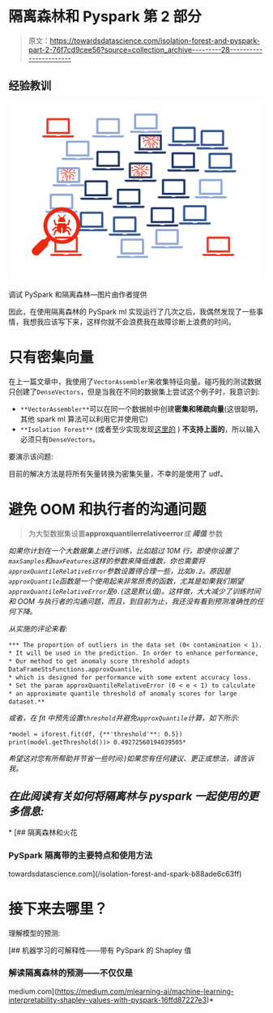 # 隔离森林和 Pyspark 第 2 部分

> 原文：<https://towardsdatascience.com/isolation-forest-and-pyspark-part-2-76f7cd9cee56?source=collection_archive---------28----------------------->

## 经验教训

![](img/182db3296fb95ef6458f435f5d46573b.png)

调试 PySpark 和隔离森林—图片由作者提供

因此，在使用隔离森林的 PySpark ml 实现运行了几次之后，我偶然发现了一些事情，我想我应该写下来，这样你就不会浪费我在故障诊断上浪费的时间。

# 只有密集向量

在上一篇文章中，我使用了`VectorAssembler`来收集特征向量。碰巧我的测试数据只创建了`DenseVectors`，但是当我在不同的数据集上尝试这个例子时，我意识到:

*   `**VectorAssembler**`可以在同一个数据帧中创建**密集和稀疏向量**(这很聪明，其他 spark ml 算法可以利用它并使用它)
*   `**Isolation Forest**` (或者至少实现发现[这里的](https://github.com/titicaca/spark-iforest) ) **不支持上面的**，所以输入必须只有`DenseVectors`。

要演示该问题:

目前的解决方法是将所有矢量转换为密集矢量，不幸的是使用了 udf。

# 避免 OOM 和执行者的沟通问题

> 为大型数据集设置**approxquantilerrelativeerror***或* ***阈值*** 参数

*如果你计划在一个大数据集上进行训练，比如超过 10M 行，即使你设置了`maxSamples`和`maxFeatures`这样的参数来降低维数，你也需要将`approxQuantileRelativeError`参数设置得合理一些，比如`0.2`。原因是`approxQuantile`函数是一个使用起来非常昂贵的函数，尤其是如果我们期望`approxQuantileRelativeError`是`0.`(这是默认值)。这样做，大大减少了训练时间和 OOM 与执行者的沟通问题，而且，到目前为止，我还没有看到预测准确性的任何下降。*

*从实施的评论来看:*

```
*** The proportion of outliers in the data set (0< contamination < 1).
* It will be used in the prediction. In order to enhance performance,
* Our method to get anomaly score threshold adopts DataFrameStsFunctions.approxQuantile,
* which is designed for performance with some extent accuracy loss.
* Set the param approxQuantileRelativeError (0 < e < 1) to calculate
* an approximate quantile threshold of anomaly scores for large dataset.**
```

*或者，在 fit 中预先设置`threshold`并避免`approxQuantile`计算，如下所示:*

```
*model = iforest.fit(df, {**'threshold'**: 0.5})
print(model.getThreshold())> 0.49272560194039505*
```

*希望这对您有所帮助并节省一些时间:)如果您有任何建议、更正或想法，请告诉我。*

## *在此阅读有关如何将隔离林与 pyspark 一起使用的更多信息:*

*[](/isolation-forest-and-spark-b88ade6c63ff) [## 隔离森林和火花

### PySpark 隔离带的主要特点和使用方法

towardsdatascience.com](/isolation-forest-and-spark-b88ade6c63ff) 

# 接下来去哪里？

理解模型的预测:

[](https://medium.com/mlearning-ai/machine-learning-interpretability-shapley-values-with-pyspark-16ffd87227e3) [## 机器学习的可解释性——带有 PySpark 的 Shapley 值

### 解读隔离森林的预测——不仅仅是

medium.com](https://medium.com/mlearning-ai/machine-learning-interpretability-shapley-values-with-pyspark-16ffd87227e3)*